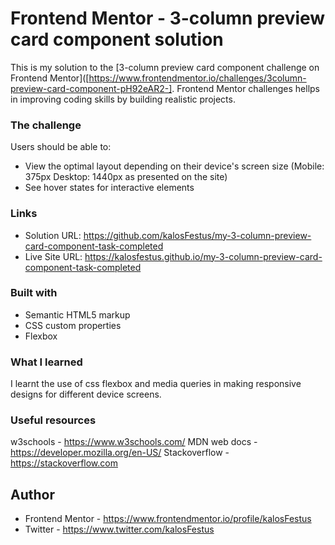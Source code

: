 # Frontend Mentor - 3-column preview card component solution

This is my solution to the [3-column preview card component challenge on Frontend Mentor]([https://www.frontendmentor.io/challenges/3column-preview-card-component-pH92eAR2-]. Frontend Mentor challenges hellps in improving coding skills by building realistic projects. 

### The challenge
Users should be able to:
- View the optimal layout depending on their device's screen size (Mobile: 375px Desktop: 1440px as presented on the site)
- See hover states for interactive elements

### Links
- Solution URL:  https://github.com/kalosFestus/my-3-column-preview-card-component-task-completed
- Live Site URL: https://kalosfestus.github.io/my-3-column-preview-card-component-task-completed

### Built with
- Semantic HTML5 markup
- CSS custom properties
- Flexbox

### What I learned
I learnt the use of css flexbox and media queries in making responsive designs for different device screens.

### Useful resources
w3schools - https://www.w3schools.com/
MDN web docs - https://developer.mozilla.org/en-US/
Stackoverflow - https://stackoverflow.com

## Author
- Frontend Mentor - https://www.frontendmentor.io/profile/kalosFestus
- Twitter - https://www.twitter.com/kalosFestus
